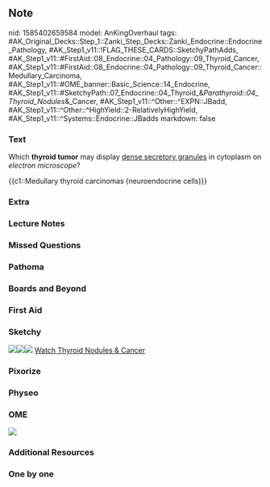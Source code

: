 ## Note
nid: 1585402659584
model: AnKingOverhaul
tags: #AK_Original_Decks::Step_1::Zanki_Step_Decks::Zanki_Endocrine::Endocrine_Pathology, #AK_Step1_v11::!FLAG_THESE_CARDS::SketchyPathAdds, #AK_Step1_v11::#FirstAid::08_Endocrine::04_Pathology::09_Thyroid_Cancer, #AK_Step1_v11::#FirstAid::08_Endocrine::04_Pathology::09_Thyroid_Cancer::Medullary_Carcinoma, #AK_Step1_v11::#OME_banner::Basic_Science::14_Endocrine, #AK_Step1_v11::#SketchyPath::07_Endocrine::04_Thyroid_&_Parathyroid::04_Thyroid_Nodules_&_Cancer, #AK_Step1_v11::^Other::^EXPN::JBadd, #AK_Step1_v11::^Other::^HighYield::2-RelativelyHighYield, #AK_Step1_v11::^Systems::Endocrine::JBadds
markdown: false

### Text
Which <b>thyroid tumor</b> may display <u>dense secretory
granules</u> in cytoplasm on <i>electron microscope</i>?
<div>
  {{c1::Medullary thyroid carcinomas (neuroendocrine cells)}}
</div>

### Extra


### Lecture Notes


### Missed Questions


### Pathoma


### Boards and Beyond


### First Aid


### Sketchy
<img src=
"medullary%20thyroid%20neuroendocrine%20dense%20granules_1566160514431.jpg"><img src="Screen%20Shot%202020-02-01%20at%2010.56.44%20PM.JPG"><img src="Zoverall%20picture-999743758a67f3dac9a5565b03c04c78c0075e67_1566160514431.JPG">
<a href=
"https://dashboard.sketchy.com/study/medical/courses/medical-pathophysiology/units/medical-pathophysiology-endocrine/videos/medical-pathophysiology-endocrine-thyroid-and-parathyroid-thyroid-nodules-and-cancer?utm_source=anki&utm_medium=partnership&utm_campaign=february_update&utm_content=medical">
Watch Thyroid Nodules & Cancer</a>

### Pixorize


### Physeo


### OME
<div class="ome-widget">
  <a href=
  "https://onlinemeded.org/spa/endocrine?ref=anki"><img src="_OME_AnkiFlashcards_Topic_2.png"></a>
</div>

### Additional Resources


### One by one


